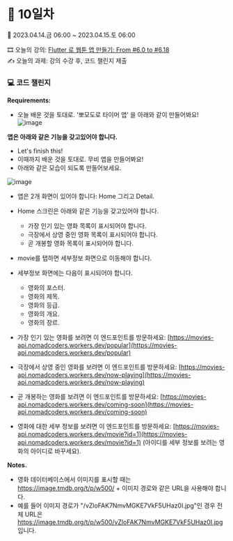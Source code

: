 # 🍪 10일차
📅 2023.04.14.금 06:00 ~ 2023.04.15.토 06:00  
  
🎞️ 오늘의 강의: [Flutter 로 웹툰 앱 만들기: From #6.0 to #6.18](https://nomadcoders.co/flutter-for-beginners/lectures/4159)  
✍️ 오늘의 과제: 강의 수강 후, 코드 챌린지 제출  
  
### 💻 코드 챌린지
**Requirements:**  
- 오늘 배운 것을 토대로. '뽀모도로 타이머 앱' 을 아래와 같이 만들어봐요!  
![image](https://user-images.githubusercontent.com/76805879/231739320-47929134-871d-4a14-aeeb-b67159f5980c.png)  
  
**앱은 아래와 같은 기능을 갖고있어야 합니다.**  
- Let's finish this!  
- 이때까지 배운 것을 토대로. 무비 앱을 만들어봐요!  
- 아래와 같은 모습이 되도록 만들어보세요.  
  
![image](https://user-images.githubusercontent.com/76805879/232115234-8bb8e742-b431-4431-bda3-5dd91ff5bf6a.png)  
  
- 앱은 2개 화면이 있어야 합니다: Home 그리고 Detail.  
  
- Home 스크린은 아래와 같은 기능을 갖고있어야 합니다.  
  - 가장 인기 있는 영화 목록이 표시되어야 합니다.  
  - 극장에서 상영 중인 영화 목록이 표시되어야 합니다.  
  - 곧 개봉할 영화 목록이 표시되어야 합니다.  
  
- movie를 탭하면 세부정보 화면으로 이동해야 합니다.  
  
- 세부정보 화면에는 다음이 표시되어야 합니다.  
  - 영화의 포스터.  
  - 영화의 제목.  
  - 영화의 등급.  
  - 영화의 개요.  
  - 영화의 장르.  
  
- 가장 인기 있는 영화를 보려면 이 엔드포인트를 방문하세요: [https://movies-api.nomadcoders.workers.dev/popular](https://movies-api.nomadcoders.workers.dev/popular)  
- 극장에서 상영 중인 영화를 보려면 이 엔드포인트를 방문하세요: [https://movies-api.nomadcoders.workers.dev/now-playing](https://movies-api.nomadcoders.workers.dev/now-playing)  
- 곧 개봉하는 영화를 보려면 이 엔드포인트를 방문하세요: [https://movies-api.nomadcoders.workers.dev/coming-soon](https://movies-api.nomadcoders.workers.dev/coming-soon)  
- 영화에 대한 세부 정보를 보려면 이 엔드포인트를 방문하세요: [https://movies-api.nomadcoders.workers.dev/movie?id=1](https://movies-api.nomadcoders.workers.dev/movie?id=1) (아이디를 세부 정보를 보려는 영화의 아이디로 바꾸세요).  
  
**Notes.**  
- 영화 데이터베이스에서 이미지를 표시할 때는 https://image.tmdb.org/t/p/w500/ + 이미지 경로와 같은 URL을 사용해야 합니다. 
- 예를 들어 이미지 경로가 "/vZloFAK7NmvMGKE7VkF5UHaz0I.jpg"인 경우 전체 URL은 https://image.tmdb.org/t/p/w500/vZloFAK7NmvMGKE7VkF5UHaz0I.jpg 입니다.  